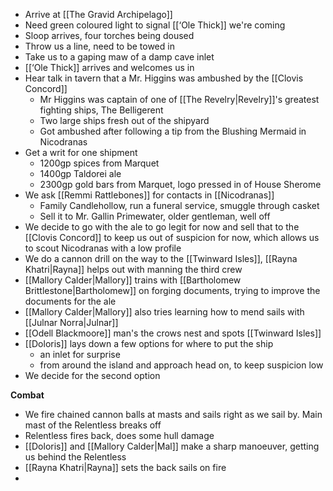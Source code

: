 - Arrive at [[The Gravid Archipelago]]
- Need green coloured light to signal [[‘Ole Thick]] we're coming
- Sloop arrives, four torches being doused
- Throw us a line, need to be towed in
- Take us to a gaping maw of a damp cave inlet
- [[‘Ole Thick]] arrives and welcomes us in
- Hear talk in tavern that a Mr. Higgins was ambushed by the [[Clovis Concord]]
	- Mr Higgins was captain of one of [[The Revelry|Revelry]]'s greatest fighting ships, The Belligerent
	- Two large ships fresh out of the shipyard
	- Got ambushed after following a tip from the Blushing Mermaid in Nicodranas
- Get a writ for one shipment
	- 1200gp spices from Marquet
	- 1400gp Taldorei ale
	- 2300gp gold bars from Marquet, logo pressed in of House Sherome
- We ask [[Remmi Rattlebones]] for contacts in [[Nicodranas]]
	- Family Candlehollow, run a funeral service, smuggle through casket
	- Sell it to Mr. Gallin Primewater, older gentleman, well off
- We decide to go with the ale to go legit for now and sell that to the [[Clovis Concord]] to keep us out of suspicion for now, which allows us to scout Nicodranas with a low profile
- We do a cannon drill on the way to the [[Twinward Isles]], [[Rayna Khatri|Rayna]] helps out with manning the third crew
- [[Mallory Calder|Mallory]] trains with [[Bartholomew Brittlestone|Bartholomew]] on forging documents, trying to improve the documents for the ale
- [[Mallory Calder|Mallory]] also tries learning how to mend sails with [[Julnar Norra|Julnar]]
- [[Odell Blackmoore]] man's the crows nest and spots [[Twinward Isles]]
- [[Doloris]] lays down a few options for where to put the ship
	- an inlet for surprise
	- from around the island and approach head on, to keep suspicion low
- We decide for the second option

**Combat**
- We fire chained cannon balls at masts and sails right as we sail by. Main mast of the Relentless breaks off
- Relentless fires back, does some hull damage
- [[Doloris]] and [[Mallory Calder|Mal]] make a sharp manoeuver, getting us behind the Relentless
- [[Rayna Khatri|Rayna]] sets the back sails on fire
- 